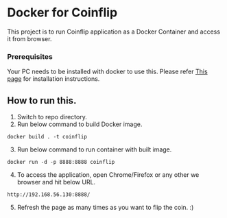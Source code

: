 # Docker for Coinflip

 This project is to run Coinflip application as a Docker Container and access it from browser.
 
### Prerequisites
  
 Your PC needs to be installed with docker to use this. Please refer [This page](https://docs.docker.com/install/) for installation instructions.
 
## How to run this.

 1. Switch to repo directory.
 2. Run below command to build Docker image.
 ```
 docker build . -t coinflip
 ```
 3. Run below command to run container with built image.
 ```
 docker run -d -p 8888:8888 coinflip
 ```
 4. To access the application, open Chrome/Firefox or any other we browser and hit below URL.
 ```
 http://192.168.56.130:8888/
 ```
 5. Refresh the page as many times as you want to flip the coin. :)